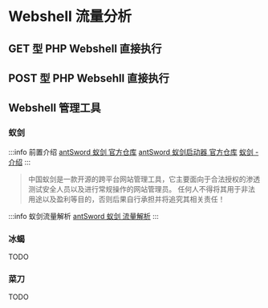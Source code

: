 # Webshell 流量分析

## GET 型 PHP Webshell 直接执行

## POST 型 PHP Websehll 直接执行

## Webshell 管理工具

### 蚁剑

:::info 前置介绍
[antSword 蚁剑 官方仓库](https://github.com/AntSwordProject/antSword)
[antSword 蚁剑启动器 官方仓库](https://github.com/AntSwordProject/AntSword-Loader)
[蚁剑 - 介绍](/docs/Penetration/Webshell/tools/antSword.md)
:::

> 中国蚁剑是一款开源的跨平台网站管理工具，它主要面向于合法授权的渗透测试安全人员以及进行常规操作的网站管理员。
> 任何人不得将其用于非法用途以及盈利等目的，否则后果自行承担并将追究其相关责任！

:::info 蚁剑流量解析
[antSword 蚁剑 流量解析](/docs/Forensic/Traffic-Forensic/Webshell/antSword-decode)
:::

### 冰蝎

TODO

### 菜刀

TODO
